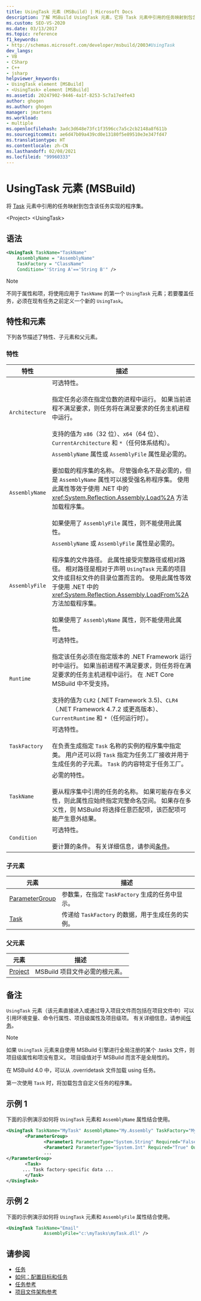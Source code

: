 ```yaml
---
title: UsingTask 元素 (MSBuild) | Microsoft Docs
description: 了解 MSBuild UsingTask 元素，它将 Task 元素中引用的任务映射到包含任务实现的程序集。
ms.custom: SEO-VS-2020
ms.date: 03/13/2017
ms.topic: reference
f1_keywords:
- http://schemas.microsoft.com/developer/msbuild/2003#UsingTask
dev_langs:
- VB
- CSharp
- C++
- jsharp
helpviewer_keywords:
- UsingTask element [MSBuild]
- <UsingTask> element [MSBuild]
ms.assetid: 20247902-9446-4a1f-8253-5c7a17e4fe43
author: ghogen
ms.author: ghogen
manager: jmartens
ms.workload:
- multiple
ms.openlocfilehash: 3adc3d648e73fc1f3596cc7a5c2cb2148a8f611b
ms.sourcegitcommit: ae6d47b09a439cd0e13180f5e89510e3e347fd47
ms.translationtype: HT
ms.contentlocale: zh-CN
ms.lasthandoff: 02/08/2021
ms.locfileid: "99960333"
---
```

# <a name="usingtask-element-msbuild"></a>UsingTask 元素 (MSBuild)

将 [Task](../msbuild/task-element-msbuild.md) 元素中引用的任务映射到包含该任务实现的程序集。

 \<Project> \<UsingTask>

## <a name="syntax"></a>语法

```xml
<UsingTask TaskName="TaskName"
    AssemblyName = "AssemblyName"
    TaskFactory = "ClassName"
    Condition="'String A'=='String B'" />
```

> [!NOTE]
> 不同于属性和项，将使用应用于 `TaskName` 的第一个 `UsingTask` 元素；若要覆盖任务，必须在现有任务之前定义一个新的 `UsingTask`。

## <a name="attributes-and-elements"></a>特性和元素

 下列各节描述了特性、子元素和父元素。

### <a name="attributes"></a>特性

|特性|描述|
|---------------|-----------------|
|`Architecture`|可选特性。<br /><br /> 指定任务必须在指定位数的进程中运行。 如果当前进程不满足要求，则任务将在满足要求的任务主机进程中运行。<br /><br /> 支持的值为 `x86`（32 位）、`x64`（64 位）、`CurrentArchitecture` 和 `*`（任何体系结构）。|  
|`AssemblyName`|`AssemblyName` 属性或 `AssemblyFile` 属性是必需的。<br /><br /> 要加载的程序集的名称。 尽管强命名不是必需的，但是 `AssemblyName` 属性可以接受强名称程序集。 使用此属性等效于使用 .NET 中的 <xref:System.Reflection.Assembly.Load%2A> 方法加载程序集。<br /><br /> 如果使用了 `AssemblyFile` 属性，则不能使用此属性。|
|`AssemblyFile`|`AssemblyName` 或 `AssemblyFile` 属性是必需的。<br /><br /> 程序集的文件路径。 此属性接受完整路径或相对路径。 相对路径是相对于声明 `UsingTask` 元素的项目文件或目标文件的目录位置而言的。 使用此属性等效于使用 .NET 中的 <xref:System.Reflection.Assembly.LoadFrom%2A> 方法加载程序集。<br /><br /> 如果使用了 `AssemblyName` 属性，则不能使用此属性。|
|`Runtime`|可选特性。<br /><br /> 指定该任务必须在指定版本的 .NET Framework 运行时中运行。 如果当前进程不满足要求，则任务将在满足要求的任务主机进程中运行。 在 .NET Core MSBuild 中不受支持。<br /><br /> 支持的值为 `CLR2` (.NET Framework 3.5)、`CLR4`（.NET Framework 4.7.2 或更高版本）、`CurrentRuntime` 和 `*`（任何运行时）。|  
|`TaskFactory`|可选特性。<br /><br /> 在负责生成指定 `Task` 名称的实例的程序集中指定类。  用户还可以将 `Task` 指定为任务工厂接收并用于生成任务的子元素。 `Task` 的内容特定于任务工厂。|
|`TaskName`|必需的特性。<br /><br /> 要从程序集中引用的任务的名称。 如果可能存在多义性，则此属性应始终指定完整命名空间。 如果存在多义性，则 MSBuild 将选择任意匹配项，该匹配项可能产生意外结果。|
|`Condition`|可选特性。<br /><br /> 要计算的条件。 有关详细信息，请参阅[条件](../msbuild/msbuild-conditions.md)。|

### <a name="child-elements"></a>子元素

|元素|描述|
|-------------|-----------------|
|[ParameterGroup](../msbuild/parametergroup-element.md)|参数集，在指定 `TaskFactory` 生成的任务中显示。|
|[Task](../msbuild/task-element-msbuild.md)|传递给 `TaskFactory` 的数据，用于生成任务的实例。|

### <a name="parent-elements"></a>父元素

| 元素 | 描述 |
| - | - |
| [Project](../msbuild/project-element-msbuild.md) | MSBuild 项目文件必需的根元素。 |

## <a name="remarks"></a>备注

 `UsingTask` 元素（该元素直接进入或通过导入项目文件而包括在项目文件中）可以引用环境变量、命令行属性、项目级属性及项目级项。 有关详细信息，请参阅[任务](../msbuild/msbuild-tasks.md)。

> [!NOTE]
> 如果 `UsingTask` 元素来自使用 MSBuild 引擎进行全局注册的某个 .tasks 文件，则项目级属性和项没有意义。 项目级值对于 MSBuild 而言不是全局性的。

 在 MSBuild 4.0 中，可以从 .overridetask 文件加载 using 任务。

第一次使用 `Task` 时，将加载包含自定义任务的程序集。

## <a name="example-1"></a>示例 1

 下面的示例演示如何将 `UsingTask` 元素和 `AssemblyName` 属性结合使用。

```xml
<UsingTask TaskName="MyTask" AssemblyName="My.Assembly" TaskFactory="MyTaskFactory">
       <ParameterGroup>
              <Parameter1 ParameterType="System.String" Required="False" Output="False"/>
              <Parameter2 ParameterType="System.Int" Required="True" Output="False"/>
              ...
</ParameterGroup>
       <Task>
      ... Task factory-specific data ...
       </Task>
</UsingTask>
```

## <a name="example-2"></a>示例 2

 下面的示例演示如何将 `UsingTask` 元素和 `AssemblyFile` 属性结合使用。

```xml
<UsingTask TaskName="Email"
              AssemblyFile="c:\myTasks\myTask.dll" />
```

## <a name="see-also"></a>请参阅

- [任务](../msbuild/msbuild-tasks.md)
- [如何：配置目标和任务](../msbuild/how-to-configure-targets-and-tasks.md)   
- [任务参考](../msbuild/msbuild-task-reference.md)
- [项目文件架构参考](../msbuild/msbuild-project-file-schema-reference.md)
